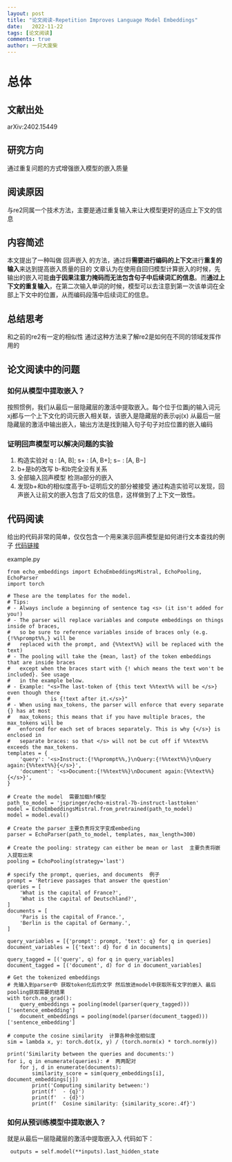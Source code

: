 ```yaml
---
layout: post
title: "论文阅读-Repetition Improves Language Model Embeddings"
date:   2022-11-22
tags: [论文阅读]
comments: true
author: 一只大废柴
---
```

# 总体
## 文献出处
arXiv:2402.15449
## 研究方向
通过重复问题的方式增强嵌入模型的嵌入质量
## 阅读原因
与re2同属一个技术方法，主要是通过重复输入来让大模型更好的适应上下文的信息
## 内容简述
本文提出了一种叫做 回声嵌入 的方法，通过将**需要进行编码的上下文**进行**重复的输入**来达到提高嵌入质量的目的
文章认为在使用自回归模型计算嵌入的时候，先输出的嵌入可能**由于因果注意力掩码而无法包含句子中后续词汇的信息**。而**通过上下文的重复输入**，在第二次输入单词的时候，模型可以去注意到第一次该单词在全部上下文中的位置，从而编码段落中后续词汇的信息。
## 总结思考
和之前的re2有一定的相似性 通过这种方法来了解re2是如何在不同的领域发挥作用的
## 论文阅读中的问题
### 如何从模型中提取嵌入？
按照惯例，我们从最后一层隐藏层的激活中提取嵌入。每个位于位置j的输入词元xj都与一个上下文化的词元嵌入相关联，该嵌入是隐藏层的表示φj(x)
从最后一层隐藏层的激活中输出嵌入，输出方法是找到输入句子句子对应位置的嵌入编码
### 证明回声模型可以解决问题的实验
1. 构造实验对 q : [A, B]; s+ : [A, B+]; s− : [A, B−]
2. b+是b的改写 b-和b完全没有关系
3. 全部输入回声模型 检测a部分的嵌入
4. 发现b+和b的相似度高于b-证明后文的部分被接受
通过构造实验可以发现，回声嵌入让前文的嵌入包含了后文的信息，这样做到了上下文一致性。
## 代码阅读
给出的代码非常的简单，仅仅包含一个用来演示回声模型是如何进行文本查找的例子
[代码链接](https:%20//github.com/jakespringer/echo-embeddings.)

example.py
```
from echo_embeddings import EchoEmbeddingsMistral, EchoPooling, EchoParser
import torch

# These are the templates for the model.
# Tips:
# - Always include a beginning of sentence tag <s> (it isn't added for you!)
# - The parser will replace variables and compute embeddings on things inside of braces, 
#   so be sure to reference variables inside of braces only (e.g. {!%%prompt%%,} will be 
#   replaced with the prompt, and {%%text%%} will be replaced with the text)
# - The pooling will take the {mean, last} of the token embeddings that are inside braces
#   except when the braces start with {! which means the text won't be included}. See usage
#   in the example below.
# - Example: "<s>The last-token of {this text %%text%% will be </s>} even though there
#             is {!text after it.</s>}"
# - When using max_tokens, the parser will enforce that every separate {} has at most 
#   max_tokens; this means that if you have multiple braces, the max_tokens will be
#   enforced for each set of braces separately. This is why {</s>} is enclosed in 
#   separate braces: so that </s> will not be cut off if %%text%% exceeds the max_tokens.
templates = {
    'query': '<s>Instruct:{!%%prompt%%,}\nQuery:{!%%text%%}\nQuery again:{%%text%%}{</s>}',
    'document': '<s>Document:{!%%text%%}\nDocument again:{%%text%%}{</s>}',
}

# Create the model  需要加载hf模型
path_to_model = 'jspringer/echo-mistral-7b-instruct-lasttoken'
model = EchoEmbeddingsMistral.from_pretrained(path_to_model)
model = model.eval()

# Create the parser 主要负责将文字变成embeding   
parser = EchoParser(path_to_model, templates, max_length=300)

# Create the pooling: strategy can either be mean or last  主要负责将嵌入提取出来
pooling = EchoPooling(strategy='last')

# specify the prompt, queries, and documents  例子
prompt = 'Retrieve passages that answer the question'
queries = [
    'What is the capital of France?',
    'What is the capital of Deutschland?',
]
documents = [
    'Paris is the capital of France.',
    'Berlin is the capital of Germany.',
]

query_variables = [{'prompt': prompt, 'text': q} for q in queries]
document_variables = [{'text': d} for d in documents]

query_tagged = [('query', q) for q in query_variables]
document_tagged = [('document', d) for d in document_variables]

# Get the tokenized embeddings   
# 先输入到parser中 获取token化后的文字 然后放进model中获取所有文字的嵌入 最后pooling获取需要的结果
with torch.no_grad():
    query_embeddings = pooling(model(parser(query_tagged)))['sentence_embedding']
    document_embeddings = pooling(model(parser(document_tagged)))['sentence_embedding']

# compute the cosine similarity  计算各种余弦相似度
sim = lambda x, y: torch.dot(x, y) / (torch.norm(x) * torch.norm(y))

print('Similarity between the queries and documents:')
for i, q in enumerate(queries): #  两两配对
    for j, d in enumerate(documents):
        similarity_score = sim(query_embeddings[i], document_embeddings[j])
        print('Computing similarity between:')
        print(f'  - {q}')
        print(f'  - {d}')
        print(f'  Cosine similarity: {similarity_score:.4f}')
```
### 如何从预训练模型中提取嵌入？
就是从最后一层隐藏层的激活中提取嵌入入 代码如下：
```
 outputs = self.model(**inputs).last_hidden_state
```
